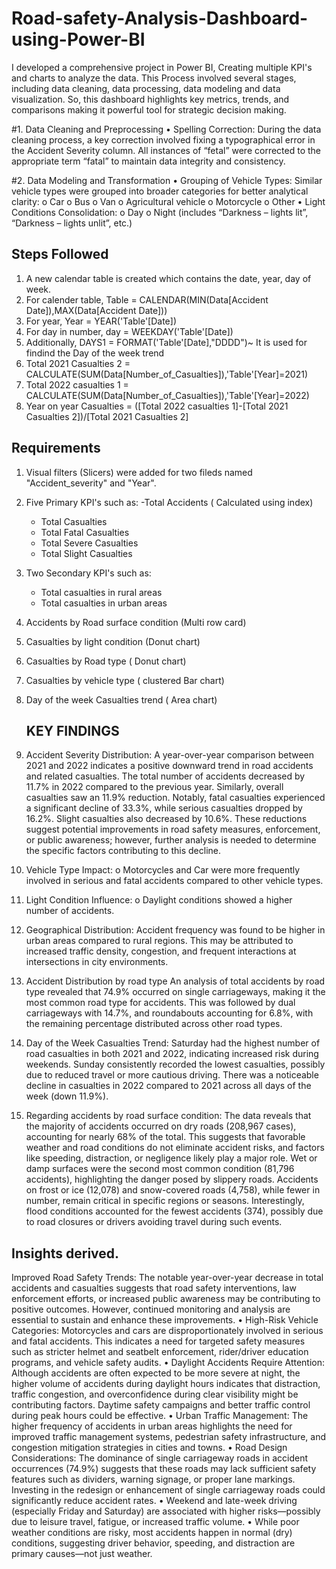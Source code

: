 # Road-safety-Analysis-Dashboard-using-Power-BI
I developed a comprehensive project in Power BI, Creating multiple KPI's and charts to analyze the data. This Process involved several stages, including data cleaning, data processing, data modeling and data visualization. So, this dashboard highlights key metrics, trends, and comparisons making it powerful tool for strategic decision making.

#1. Data Cleaning and Preprocessing
• Spelling Correction: During the data cleaning process, a key correction
involved fixing a typographical error in the Accident Severity column. All
instances of “fetal” were corrected to the appropriate term “fatal” to maintain
data integrity and consistency.

#2. Data Modeling and Transformation
• Grouping of Vehicle Types: Similar vehicle types were grouped into broader
categories for better analytical clarity:
o Car
o Bus
o Van
o Agricultural vehicle
o Motorcycle
o Other
• Light Conditions Consolidation:
o Day
o Night (includes “Darkness – lights lit”, “Darkness – lights unlit”, etc.)

## Steps Followed

1. A new calendar table is created which contains the date, year, day of week.
2. For calender table, Table = CALENDAR(MIN(Data[Accident Date]),MAX(Data[Accident Date]))
3. For year, Year = YEAR('Table'[Date])
4. For day in number, day = WEEKDAY('Table'[Date])
5. Additionally, DAYS1 = FORMAT('Table'[Date],"DDDD")~ It is used for findind the Day of the week trend
6. Total 2021 Casualties 2 = CALCULATE(SUM(Data[Number_of_Casualties]),'Table'[Year]=2021)
7. Total 2022 casualties 1 = CALCULATE(SUM(Data[Number_of_Casualties]),'Table'[Year]=2022)
8. Year on year Casualties = ([Total 2022 casualties 1]-[Total 2021 Casualties 2])/[Total 2021 Casualties 2]

## Requirements


1. Visual filters (Slicers) were added for two fileds named "Accident_severity" and "Year".
2. Five Primary KPI's such as:
   -Total Accidents ( Calculated using index)
   - Total Casualties
   - Total Fatal Casualties
   - Total Severe Casualties
    - Total Slight Casualties

3. Two Secondary KPI's such as:
   - Total casualties in rural areas
   - Total casualties in urban areas
  
4. Accidents by Road surface condition (Multi row card)
5. Casualties by light condition (Donut chart)
6. Casualties by Road type ( Donut chart)
7. Casualties by vehicle type ( clustered Bar chart)
8. Day of the week Casualties trend ( Area chart)


   ## KEY FINDINGS

 1. Accident Severity Distribution:
A year-over-year comparison between 2021 and 2022 indicates a positive
downward trend in road accidents and related casualties. The total number of
accidents decreased by 11.7% in 2022 compared to the previous year.
Similarly, overall casualties saw an 11.9% reduction. Notably, fatal casualties
experienced a significant decline of 33.3%, while serious casualties dropped
by 16.2%. Slight casualties also decreased by 10.6%. These reductions suggest
potential improvements in road safety measures, enforcement, or public
awareness; however, further analysis is needed to determine the specific
factors contributing to this decline.

2. Vehicle Type Impact:
o Motorcycles and Car were more frequently involved in serious and fatal
accidents compared to other vehicle types.

3. Light Condition Influence:
o Daylight conditions showed a higher number of accidents.

4. Geographical Distribution:
Accident frequency was found to be higher in urban areas compared to rural regions.
This may be attributed to increased traffic density, congestion, and frequent
interactions at intersections in city environments.


5. Accident Distribution by road type
An analysis of total accidents by road type revealed that 74.9% occurred on
single carriageways, making it the most common road type for accidents.
This was followed by dual carriageways with 14.7%, and roundabouts
accounting for 6.8%, with the remaining percentage distributed across other
road types.

6. Day of the Week Casualties Trend:
   Saturday had the highest number of road casualties in both 2021 and 2022, indicating increased risk during weekends. Sunday consistently recorded the lowest casualties,
    possibly due to reduced travel or more cautious driving. There was a noticeable decline in casualties in 2022 compared to 2021 across all days of the week (down 11.9%).


7. Regarding accidents by road surface condition: The data reveals that the majority of accidents occurred on dry roads (208,967 cases), accounting for nearly 68% of the total. This suggests that favorable weather and road conditions do not eliminate accident risks, and factors like speeding, distraction, or negligence likely play a major role. Wet or damp surfaces were the second most common condition (81,796 accidents), highlighting the danger posed by slippery roads. Accidents on frost or ice (12,078) and snow-covered roads (4,758), while fewer in number, remain critical in specific regions or seasons. Interestingly, flood conditions accounted for the fewest accidents (374), possibly due to road closures or drivers avoiding travel during such events.



## Insights derived.

   Improved Road Safety Trends: The notable year-over-year decrease in total
accidents and casualties suggests that road safety interventions, law
enforcement efforts, or increased public awareness may be contributing to
positive outcomes. However, continued monitoring and analysis are essential
to sustain and enhance these improvements.
• High-Risk Vehicle Categories: Motorcycles and cars are disproportionately
involved in serious and fatal accidents. This indicates a need for targeted safety
measures such as stricter helmet and seatbelt enforcement, rider/driver
education programs, and vehicle safety audits.
• Daylight Accidents Require Attention: Although accidents are often expected
to be more severe at night, the higher volume of accidents during daylight
hours indicates that distraction, traffic congestion, and overconfidence during
clear visibility might be contributing factors. Daytime safety campaigns and
better traffic control during peak hours could be effective.
• Urban Traffic Management: The higher frequency of accidents in urban areas
highlights the need for improved traffic management systems, pedestrian
safety infrastructure, and congestion mitigation strategies in cities and towns.
• Road Design Considerations: The dominance of single carriageway roads in
accident occurrences (74.9%) suggests that these roads may lack sufficient
safety features such as dividers, warning signage, or proper lane markings.
Investing in the redesign or enhancement of single carriageway roads could
significantly reduce accident rates.
• Weekend and late-week driving (especially Friday and Saturday) are associated with higher 
risks—possibly due to leisure travel, fatigue, or increased traffic volume.
• While poor weather conditions are risky, most accidents happen in normal (dry) conditions, suggesting driver behavior, 
speeding, and distraction are primary causes—not just weather.








